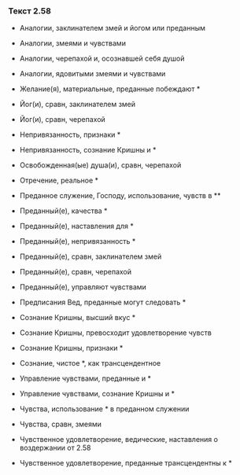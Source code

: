 ### Текст 2.58

- Аналогии, заклинателем змей и йогом или преданным

- Аналогии, змеями и чувствами

- Аналогии, черепахой и, осознавшей себя душой

- Аналогии, ядовитыми змеями и чувствами

- Желание(я), материальные, преданные побеждают *

- Йог(и), сравн, заклинателем змей

- Йог(и), сравн, черепахой

- Непривязанность, признаки *

- Непривязанность, сознание Кришны и *

- Освобожденная(ые) душа(и), сравн, черепахой

- Отречение, реальное *

- Преданное служение, Господу, использование, чувств в **

- Преданный(е), качества *

- Преданный(е), наставления для *

- Преданный(е), непривязанность *

- Преданный(е), сравн, заклинателем змей

- Преданный(е), сравн, черепахой

- Преданный(е), управляют чувствами

- Предписания Вед, преданные могут следовать *

- Сознание Кришны, высший вкус *

- Сознание Кришны, превосходит удовлетворение чувств

- Сознание Кришны, признаки *

- Сознание, чистое *, как трансцендентное

- Управление чувствами, преданные и *

- Управление чувствами, сознание Кришны и *

- Чувства, использование * в преданном служении

- Чувства, сравн, змеями

- Чувственное удовлетворение, ведические, наставления о воздержании от 2.58

- Чувственное удовлетворение, преданные трансцендентны к *
	

